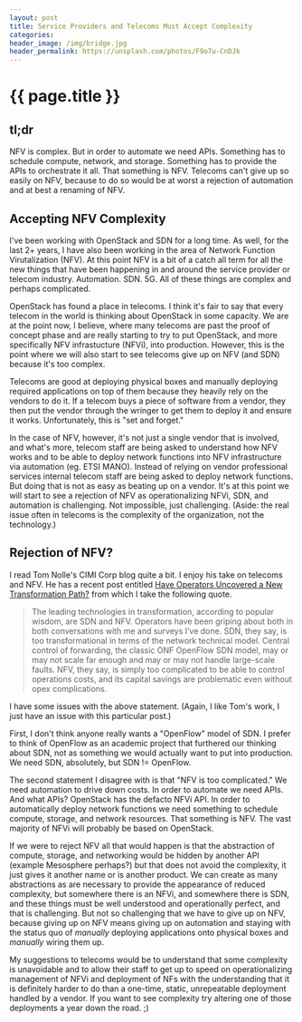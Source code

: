 ```yaml
---
layout: post
title: Service Providers and Telecoms Must Accept Complexity
categories:
header_image: /img/bridge.jpg
header_permalink: https://unsplash.com/photos/F9o7u-CnDJk
---
```


# {{ page.title }}

## tl;dr

NFV is complex. But in order to automate we need APIs. Something has to schedule compute, network, and storage. Something has to provide the APIs to orchestrate it all. That something is NFV. Telecoms can't give up so easily on NFV, because to do so would be at worst a rejection of automation and at best a renaming of NFV.

## Accepting NFV Complexity

I've been working with OpenStack and SDN for a long time. As well, for the last 2+ years, I have also been working in the area of Network Function Virutalization (NFV). At this point NFV is a bit of a catch all term for all the new things that have been happening in and around the service provider or telecom industry. Automation. SDN. 5G. All of these things are complex and perhaps complicated.

OpenStack has found a place in telecoms. I think it's fair to say that every telecom in the world is thinking about OpenStack in some capacity. We are at the point now, I believe, where many telecoms are past the proof of concept phase and are really starting to try to put OpenStack, and more specifically NFV infrastucture (NFVi), into production. However, this is the point where we will also start to see telecoms give up on NFV (and SDN) because it's too complex.

Telecoms are good at deploying physical boxes and manually deploying required applications on top of them because they heavily rely on the vendors to do it. If a telecom buys a piece of software from a vendor, they then put the vendor through the wringer to get them to deploy it and ensure it works. Unfortunately, this is "set and forget."

In the case of NFV, however, it's not just a single vendor that is involved, and what's more, telecom staff are being asked to understand how NFV works and to be able to deploy network functions into NFV infrastructure via automation (eg. ETSI MANO). Instead of relying on vendor professional services internal telecom staff are being asked to deploy network functions. But doing that is not as easy as beating up on a vendor. It's at this point we will start to see a rejection of NFV as operationalizing NFVi, SDN, and automation is challenging. Not impossible, just challenging. (Aside: the real issue often in telecoms is the complexity of the organization, not the technology.)

## Rejection of NFV?

I read Tom Nolle's CIMI Corp blog quite a bit. I enjoy his take on telecoms and NFV. He has a recent post entitled [Have Operators Uncovered a New Transformation Path?](http://blog.cimicorp.com/?p=3375) from which I take the following quote.

>The leading technologies in transformation, according to popular wisdom, are SDN and NFV.  Operators have been griping about both in both conversations with me and surveys I’ve done.  SDN, they say, is too transformational in terms of the network technical model.  Central control of forwarding, the classic ONF OpenFlow SDN model, may or may not scale far enough and may or may not handle large-scale faults.  NFV, they say, is simply too complicated to be able to control operations costs, and its capital savings are problematic even without opex complications.

I have some issues with the above statement. (Again, I like Tom's work, I just have an issue with this particular post.)

First, I don't think anyone really wants a "OpenFlow" model of SDN. I prefer to think of OpenFlow as an academic project that furthered our thinking about SDN, not as something we would actually want to put into production. We need SDN, absolutely, but SDN != OpenFlow.

The second statement I disagree with is that "NFV is too complicated." We need automation to drive down costs. In order to automate we need APIs. And what APIs? OpenStack has the defacto NFVi API. In order to automatically deploy network functions we need something to schedule compute, storage, and network resources. That something is NFV. The vast majority of NFVi will probably be based on OpenStack.

If we were to reject NFV all that would happen is that the abstraction of compute, storage, and networking would be hidden by another API (example Mesosphere perhaps?) but that does not avoid the complexity, it just gives it another name or is another product. We can create as many abstractions as are necessary to provide the appearance of reduced complexity, but somewhere there is an NFVi, and somewhere there is SDN, and these things must be well understood and operationally perfect, and that is challenging. But not so challenging that we have to give up on NFV, because giving up on NFV means giving up on automation and staying with the status quo of *manually* deploying applications onto physical boxes and *manually* wiring them up.

My suggestions to telecoms would be to understand that some complexity is unavoidable and to allow their staff to get up to speed on operationalizing management of NFVi and deployment of NFs with the understanding that it is definitely harder to do than a one-time, static, unrepeatable deployment handled by a vendor. If you want to see complexity try altering one of those deployments a year down the road. ;)
